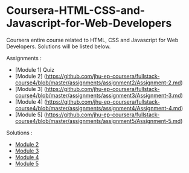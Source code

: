 # Coursera-HTML-CSS-and-Javascript-for-Web-Developers
 Coursera entire course related to HTML, CSS and Javascript for Web Developers. Solutions will be listed below. 
 
 Assignments : 
 
* [Module 1] Quiz
* [Module 2] (https://github.com/jhu-ep-coursera/fullstack-course4/blob/master/assignments/assignment2/Assignment-2.md)
* [Module 3] (https://github.com/jhu-ep-coursera/fullstack-course4/blob/master/assignments/assignment3/Assignment-3.md)
* [Module 4] (https://github.com/jhu-ep-coursera/fullstack-course4/blob/master/assignments/assignment4/Assignment-4.md)
* [Module 5] (https://github.com/jhu-ep-coursera/fullstack-course4/blob/master/assignments/assignment5/Assignment-5.md)



Solutions :
* [Module 2](https://braggiouy.github.io/HTML-CSS-and-Javascript-for-Web-Developers-Coursera/Assignments/Module2-solution/index.html)
* [Module 3](https://braggiouy.github.io/HTML-CSS-and-Javascript-for-Web-Developers-Coursera/Assignments/Module3-solution/index.html)
* [Module 4](https://braggiouy.github.io/HTML-CSS-and-Javascript-for-Web-Developers-Coursera/Assignments/Module4-solution/index.html)
* [Module 5](https://braggiouy.github.io/HTML-CSS-and-Javascript-for-Web-Developers-Coursera/Assignments/Module5-solution/index.html)

